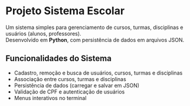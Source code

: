 # Projeto Sistema Escolar

Um sistema simples para gerenciamento de cursos, turmas, disciplinas e usuários (alunos, professores).  
Desenvolvido em **Python**, com persistência de dados em arquivos JSON.

## Funcionalidades do Sistema

- Cadastro, remoção e busca de usuários, cursos, turmas e disciplinas  
- Associação entre cursos, turmas e disciplinas  
- Persistência de dados (carregar e salvar em JSON)  
- Validação de CPF e autenticação de usuários  
- Menus interativos no terminal